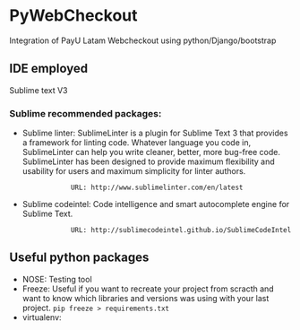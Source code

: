 # PyWebCheckout
Integration of PayU Latam Webcheckout using python/Django/bootstrap

## IDE employed

 Sublime text V3

### Sublime recommended packages:

* Sublime linter: SublimeLinter is a plugin for Sublime Text 3 that provides a framework for linting code. 
                  Whatever language you code in, SublimeLinter can help you write cleaner, better, more bug-free code. 
                  SublimeLinter has been designed to provide maximum flexibility and usability for users and maximum simplicity 
                  for linter authors.
                  
                  URL: http://www.sublimelinter.com/en/latest
                  
* Sublime codeintel: Code intelligence and smart autocomplete engine for Sublime Text.
                  
                  URL: http://sublimecodeintel.github.io/SublimeCodeIntel

## Useful python packages

* NOSE: Testing tool
* Freeze: Useful if you want to recreate your project from scracth and want to know which libraries and versions was using with your last project.
          `pip freeze > requirements.txt`
* virtualenv:
